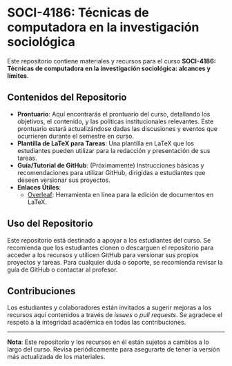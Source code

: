 # SOCI-4186: Técnicas de computadora en la investigación sociológica

Este repositorio contiene materiales y recursos para el curso **SOCI-4186: Técnicas de computadora en la investigación sociológica: alcances y límites**. 

## Contenidos del Repositorio

- **Prontuario**: Aquí encontrarás el prontuario del curso, detallando los objetivos, el contenido, y las políticas institucionales relevantes. Este prontuario estará actualizándose dadas las discusiones y eventos que ocurrieren durante el semestre en curso.
- **Plantilla de LaTeX para Tareas**: Una plantilla en LaTeX que los estudiantes pueden utilizar para la redacción y presentación de sus tareas.
- **Guía/Tutorial de GitHub**: (Próximamente) Instrucciones básicas y recomendaciones para utilizar GitHub, dirigidas a estudiantes que deseen versionar sus proyectos.
- **Enlaces Útiles**:
  - [Overleaf](https://www.overleaf.com/): Herramienta en línea para la edición de documentos en LaTeX.

## Uso del Repositorio

Este repositorio está destinado a apoyar a los estudiantes del curso. Se recomienda que los estudiantes clonen o descarguen el repositorio para acceder a los recursos y utilicen GitHub para versionar sus propios proyectos y tareas. Para cualquier duda o soporte, se recomienda revisar la guía de GitHub o contactar al profesor.

## Contribuciones

Los estudiantes y colaboradores están invitados a sugerir mejoras a los recursos aquí contenidos a través de *issues* o *pull requests*. Se agradece el respeto a la integridad académica en todas las contribuciones.

---

**Nota**: Este repositorio y los recursos en él están sujetos a cambios a lo largo del curso. Revisa periódicamente para asegurarte de tener la versión más actualizada de los materiales.
